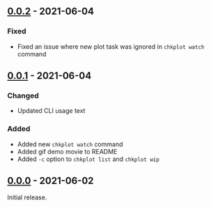 ## [0.0.2] - 2021-06-04
### Fixed
- Fixed an issue where new plot task was ignored in `chkplot watch` command

## [0.0.1] - 2021-06-04
### Changed
- Updated CLI usage text

### Added
- Added new `chkplot watch` command
- Added gif demo movie to README
- Added `-c` option to `chkplot list` and `chkplot wip`

## [0.0.0] - 2021-06-02
Initial release.

<!-- [Unreleased]: https://github.com/Chia-Mine/chia-agent/compare/v0.0.1...v0.0.2 -->
[0.0.2]: https://github.com/Chia-Mine/plot-log-analyzer/compare/v0.0.1...v0.0.2
[0.0.1]: https://github.com/Chia-Mine/plot-log-analyzer/compare/v0.0.0...v0.0.1
[0.0.0]: https://github.com/Chia-Mine/plot-log-analyzer/releases/tag/v0.0.0
